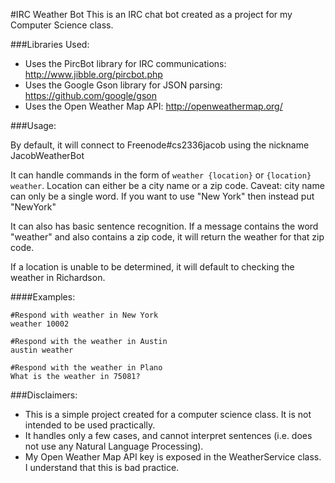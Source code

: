 #IRC Weather Bot
This is an IRC chat bot created as a project for my Computer Science class.

###Libraries Used:

* Uses the PircBot library for IRC communications: http://www.jibble.org/pircbot.php
* Uses the Google Gson library for JSON parsing: https://github.com/google/gson
* Uses the Open Weather Map API: http://openweathermap.org/

###Usage:

By default, it will connect to  Freenode#cs2336jacob using the nickname JacobWeatherBot

It can handle commands in the form of `weather {location}` or `{location} weather`. Location can either be a city name
or a zip code. Caveat: city name can only be a single word. If you want to use "New York" then instead put "NewYork"

It can also has basic sentence recognition. If a message contains the word "weather" and also contains a zip code, it
will return the weather for that zip code.

If a location is unable to be determined, it will default to checking the weather in Richardson.

####Examples:

    #Respond with weather in New York
    weather 10002

    #Respond with the weather in Austin
    austin weather

    #Respond with the weather in Plano
    What is the weather in 75081?

###Disclaimers:

* This is a simple project created for a computer science class. It is not intended to be used practically.
* It handles only a few cases, and cannot interpret sentences (i.e. does not use any Natural Language Processing).
* My Open Weather Map API key is exposed in the WeatherService class. I understand that this is bad practice.

